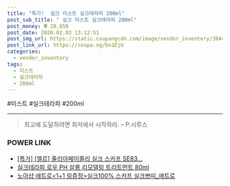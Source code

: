 ```yaml
--- 
title: "특가!  실크 미스트 실크테라피 200ml" 
post_sub_title: " 실크 미스트 실크테라피 200ml" 
post_money: ₩ 20,850 
post_date: 2020.02.03 13:12:51 
post_img_url: https://static.coupangcdn.com/image/vendor_inventory/384c/d0f9e1b7418fddbf3d049b641495e4e2d0ab3edc1b6f6fa8ccd00d2b215c.jpg 
post_link_url: https://coupa.ng/bn1EjU 
categories: 
  - vendor_inventory 
tags: 
  - 미스트 
  - 실크테라피 
  - 200ml 
--- 
```

  #미스트 #실크테라피 #200ml 
<hr> 

> 최고에 도달하려면 최저에서 시작하라. – P.시루스 


### POWER LINK

* <a href="https://blog.naver.com/santokki14/221789349402" target="_blank">[특가] [엘르] 줄리아페이즐리 실크 스카프 SE83...</a>
* <a href="https://blog.naver.com/fasyy4321/221794787676" target="_blank">실크테라피 로우 PH 살롱 리모델링 트리트먼트 80ml</a>
* <a href="https://blog.naver.com/fasyy4321/221785703111" target="_blank">노아샵 에트로<1+1 링증정>실크100% 스카프 실크쁘띠_에트로</a>
